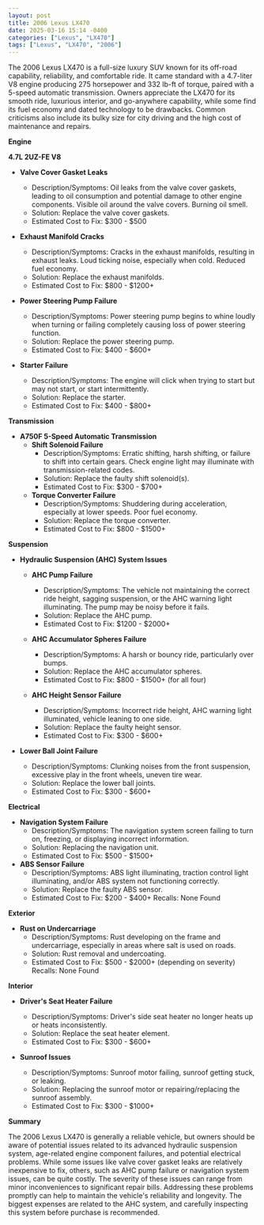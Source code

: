 ```yaml
---
layout: post
title: 2006 Lexus LX470
date: 2025-03-16 15:14 -0400
categories: ["Lexus", "LX470"]
tags: ["Lexus", "LX470", "2006"]
---
```

The 2006 Lexus LX470 is a full-size luxury SUV known for its off-road capability, reliability, and comfortable ride. It came standard with a 4.7-liter V8 engine producing 275 horsepower and 332 lb-ft of torque, paired with a 5-speed automatic transmission. Owners appreciate the LX470 for its smooth ride, luxurious interior, and go-anywhere capability, while some find its fuel economy and dated technology to be drawbacks. Common criticisms also include its bulky size for city driving and the high cost of maintenance and repairs.

**Engine**

**4.7L 2UZ-FE V8**

*   **Valve Cover Gasket Leaks**
    *   Description/Symptoms: Oil leaks from the valve cover gaskets, leading to oil consumption and potential damage to other engine components. Visible oil around the valve covers. Burning oil smell.
    *   Solution: Replace the valve cover gaskets.
    *   Estimated Cost to Fix: $300 - $500

*   **Exhaust Manifold Cracks**
    *   Description/Symptoms: Cracks in the exhaust manifolds, resulting in exhaust leaks. Loud ticking noise, especially when cold. Reduced fuel economy.
    *   Solution: Replace the exhaust manifolds.
    *   Estimated Cost to Fix: $800 - $1200+

*   **Power Steering Pump Failure**
    *   Description/Symptoms: Power steering pump begins to whine loudly when turning or failing completely causing loss of power steering function.
    *   Solution: Replace the power steering pump.
    *   Estimated Cost to Fix: $400 - $600+

*   **Starter Failure**
    *   Description/Symptoms: The engine will click when trying to start but may not start, or start intermittently.
    *   Solution: Replace the starter.
    *   Estimated Cost to Fix: $400 - $800+

**Transmission**

*   **A750F 5-Speed Automatic Transmission**
    *   **Shift Solenoid Failure**
        *   Description/Symptoms: Erratic shifting, harsh shifting, or failure to shift into certain gears. Check engine light may illuminate with transmission-related codes.
        *   Solution: Replace the faulty shift solenoid(s).
        *   Estimated Cost to Fix: $300 - $700+
    *   **Torque Converter Failure**
        *   Description/Symptoms: Shuddering during acceleration, especially at lower speeds. Poor fuel economy.
        *   Solution: Replace the torque converter.
        *   Estimated Cost to Fix: $800 - $1500+

**Suspension**

*   **Hydraulic Suspension (AHC) System Issues**
    *   **AHC Pump Failure**
        *   Description/Symptoms: The vehicle not maintaining the correct ride height, sagging suspension, or the AHC warning light illuminating. The pump may be noisy before it fails.
        *   Solution: Replace the AHC pump.
        *   Estimated Cost to Fix: $1200 - $2000+

    *   **AHC Accumulator Spheres Failure**
        *   Description/Symptoms: A harsh or bouncy ride, particularly over bumps.
        *   Solution: Replace the AHC accumulator spheres.
        *   Estimated Cost to Fix: $800 - $1500+ (for all four)

    *   **AHC Height Sensor Failure**
        *   Description/Symptoms: Incorrect ride height, AHC warning light illuminated, vehicle leaning to one side.
        *   Solution: Replace the faulty height sensor.
        *   Estimated Cost to Fix: $300 - $600+

*   **Lower Ball Joint Failure**
    *   Description/Symptoms: Clunking noises from the front suspension, excessive play in the front wheels, uneven tire wear.
    *   Solution: Replace the lower ball joints.
    *   Estimated Cost to Fix: $300 - $600+

**Electrical**

*   **Navigation System Failure**
    *   Description/Symptoms: The navigation system screen failing to turn on, freezing, or displaying incorrect information.
    *   Solution: Replacing the navigation unit.
    *   Estimated Cost to Fix: $500 - $1500+
*   **ABS Sensor Failure**
    *   Description/Symptoms: ABS light illuminating, traction control light illuminating, and/or ABS system not functioning correctly.
    *   Solution: Replace the faulty ABS sensor.
    *   Estimated Cost to Fix: $200 - $400+
    Recalls: None Found

**Exterior**

*   **Rust on Undercarriage**
    *   Description/Symptoms: Rust developing on the frame and undercarriage, especially in areas where salt is used on roads.
    *   Solution: Rust removal and undercoating.
    *   Estimated Cost to Fix: $500 - $2000+ (depending on severity)
    Recalls: None Found

**Interior**

*   **Driver's Seat Heater Failure**
    *   Description/Symptoms: Driver's side seat heater no longer heats up or heats inconsistently.
    *   Solution: Replace the seat heater element.
    *   Estimated Cost to Fix: $300 - $600+

*   **Sunroof Issues**
    *   Description/Symptoms: Sunroof motor failing, sunroof getting stuck, or leaking.
    *   Solution: Replacing the sunroof motor or repairing/replacing the sunroof assembly.
    *   Estimated Cost to Fix: $300 - $1000+

**Summary**

The 2006 Lexus LX470 is generally a reliable vehicle, but owners should be aware of potential issues related to its advanced hydraulic suspension system, age-related engine component failures, and potential electrical problems. While some issues like valve cover gasket leaks are relatively inexpensive to fix, others, such as AHC pump failure or navigation system issues, can be quite costly. The severity of these issues can range from minor inconveniences to significant repair bills. Addressing these problems promptly can help to maintain the vehicle's reliability and longevity. The biggest expenses are related to the AHC system, and carefully inspecting this system before purchase is recommended.

